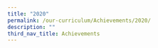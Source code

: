 ```yaml
---
title: "2020"
permalink: /our-curriculum/Achievements/2020/
description: ""
third_nav_title: Achievements
---
```

